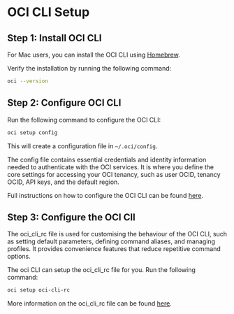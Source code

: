 # OCI CLI Setup

## Step 1: Install OCI CLI

For Mac users, you can install the OCI CLI
using [Homebrew](https://docs.oracle.com/en-us/iaas/Content/API/SDKDocs/cliinstall.htm#InstallingCLI__macos_homebrew).

Verify the installation by running the following command:

```bash
oci --version
```

## Step 2: Configure OCI CLI

Run the following command to configure the OCI CLI:

```bash
oci setup config
```

This will create a configuration file in `~/.oci/config`.

The config file contains essential credentials and identity information needed to authenticate with the OCI services. It
is where you define the core settings for accessing your OCI tenancy, such as user OCID, tenancy OCID, API keys, and the
default region.

Full instructions on how to configure the OCI CLI can be
found [here](https://docs.oracle.com/en-us/iaas/Content/API/Concepts/sdkconfig.htm).

## Step 3: Configure the OCI ClI

The oci_cli_rc file is used for customising the behaviour of the OCI CLI, such as setting default parameters, defining
command aliases, and managing profiles. It provides convenience features that reduce repetitive command options.

The oci CLI can setup the oci_cli_rc file for you. Run the following command:

```bash
oci setup oci-cli-rc
```

More information on the oci_cli_rc file can be
found [here](https://docs.oracle.com/en-us/iaas/Content/API/SDKDocs/cliconfigure.htm).

